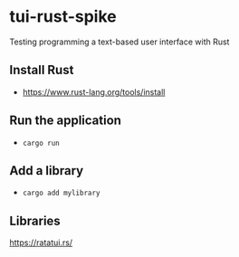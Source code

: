# tui-rust-spike
Testing programming a text-based user interface with Rust

## Install Rust
* https://www.rust-lang.org/tools/install

## Run the application
* `cargo run`

## Add a library
* `cargo add mylibrary`

## Libraries
https://ratatui.rs/